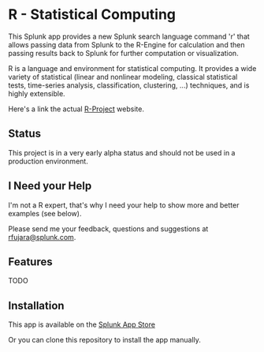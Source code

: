 R - Statistical Computing
===
This Splunk app provides a new Splunk search language
command 'r' that allows passing data from Splunk to the R-Engine
for calculation and then passing results back to Splunk for
further computation or visualization.

R is a language and environment for statistical computing. It
provides a wide variety of statistical (linear and nonlinear
modeling, classical statistical tests, time-series analysis,
classification, clustering, ...) techniques, and is highly extensible.

Here's a link the actual [R-Project](http://www.r-project.org/) website.

Status
---
This project is in a very early alpha status and should not be used in a
production environment.

I Need your Help
---
I'm not a R expert, that's why I need your help
to show more and better examples (see below).

Please send me your feedback, questions and suggestions
at [rfujara@splunk.com](rfujara@splunk.com).


Features
---
TODO


Installation
---
This app is available on the [Splunk App Store](http://apps.splunk.com/app/1735/)

Or you can clone this repository to install the app manually.